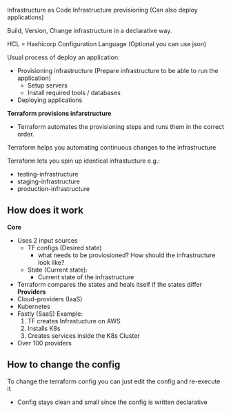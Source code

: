 Infrastructure as Code
Infrastructure provisioning
(Can also deploy applications)

Build, Version, Change infrastructure in a declarative way.

HCL = Hashicorp Configuration Language
(Optional you can use json)

Usual process of deploy an application:
- Provisioning infrastructure (Prepare infrastructure to be able to run the application)
	- Setup servers
	- Install required tools / databases 
- Deploying applications

**Terraform provisions infarstructure**
- Terraform automates the provisioning steps and runs them in the correct order.

Terraform helps you automating continuous changes to the infrastructure

Terraform lets you spin up identical infrastucture e.g.:
- testing-infrastructure 
- staging-infrastructure 
- production-infrastructure
## How does it work
**Core**
- Uses 2 input sources 
	- TF configs (Desired state)
		- what needs to be proviosioned? How should the infrastructure look like?
	- State (Current state):
		- Current state of the infrastructure 
- Terraform compares the states and heals itself if the states differ
**Providers**
- Cloud-providers (IaaS)
- Kubernetes
- Fastly (SaaS)
	Example: 
	1) TF creates Infrastucture on AWS  
	2) Installs K8s
	3) Creates services inside the K8s Cluster
- Over 100 providers

## How to change the config
To change the terraform config you can just edit the config and re-execute it
- Config stays clean and small since the config is written declarative

